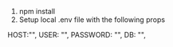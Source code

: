 1. npm install
2. Setup local .env file with the following props

HOST:"",
USER: "",
PASSWORD: "",
DB: "",

